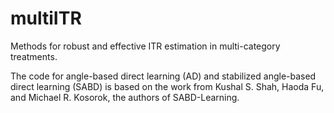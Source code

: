 # multiITR
Methods for robust and effective ITR estimation in multi-category treatments.

The code for angle-based direct learning (AD) and stabilized angle-based direct learning (SABD) is based on the work from Kushal S. Shah, Haoda Fu, and Michael R. Kosorok, the authors of SABD-Learning.
